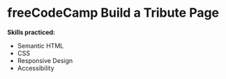 # freeCodeCamp Build a Tribute Page

**Skills practiced:**

- Semantic HTML
- CSS
- Responsive Design
- Accessibility